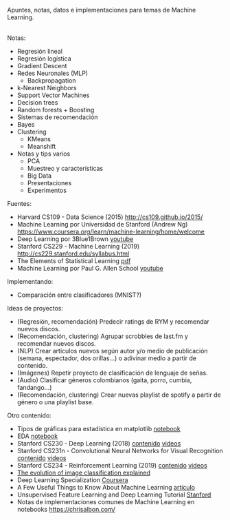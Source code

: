 Apuntes, notas, datos e implementaciones para temas de Machine Learning. <br> <br>

Notas:
- Regresión lineal
- Regresión logística
- Gradient Descent
- Redes Neuronales (MLP)
    - Backpropagation
- k-Nearest Neighbors
- Support Vector Machines
- Decision trees 
- Random forests + Boosting
- Sistemas de recomendación
- Bayes 
- Clustering
    - KMeans
    - Meanshift
- Notas y tips varios
    - PCA
    - Muestreo y características
    - Big Data
    - Presentaciones
    - Experimentos

Fuentes:
- Harvard CS109 - Data Science (2015) http://cs109.github.io/2015/
- Machine Learning por Universidad de Stanford (Andrew Ng) https://www.coursera.org/learn/machine-learning/home/welcome
- Deep Learning por 3Blue1Brown [youtube](https://www.youtube.com/playlist?list=PLZHQObOWTQDNU6R1_67000Dx_ZCJB-3pi)
- Stanford CS229 - Machine Learning (2019) http://cs229.stanford.edu/syllabus.html
- The Elements of Statistical Learning [pdf](https://web.stanford.edu/~hastie/Papers/ESLII.pdf)
- Machine Learning por Paul G. Allen School [youtube](https://www.youtube.com/user/UWCSE/playlists?shelf_id=16&sort=dd&view=50)

Implementando:
- Comparación entre clasificadores (MNIST?)

Ideas de proyectos:
- (Regresión, recomendación) Predecir ratings de RYM y recomendar nuevos discos.
- (Recomendación, clustering) Agrupar scrobbles de last.fm y recomendar nuevos discos.
- (NLP) Crear artículos nuevos según autor y/o medio de publicación (semana, espectador, dos orillas...) o adivinar medio a partir de contenido.
- (Imágenes) Repetir proyecto de clasificación de lenguaje de señas.
- (Audio) Clasificar géneros colombianos (gaita, porro, cumbia, fandango...)
- (Recomendación, clustering) Crear nuevas playlist de spotify a partir de género o una playlist base.

Otro contenido:
- Tipos de gráficas para estadística en matplotlib [notebook](https://nbviewer.jupyter.org/github/cs109/content/blob/master/lec_03_statistical_graphs.ipynb)
- EDA [notebook](https://nbviewer.jupyter.org/github/cs109/content/blob/master/lec_04_wrangling.ipynb)
- Stanford CS230 - Deep Learning (2018) [contenido](https://cs230.stanford.edu/syllabus/) [videos](https://www.youtube.com/playlist?list=PLoROMvodv4rOABXSygHTsbvUz4G_YQhOb)
- Stanford CS231n - Convolutional Neural Networks for Visual Recognition [contenido](http://cs231n.github.io/) [videos](https://www.youtube.com/playlist?list=PLC1qU-LWwrF64f4QKQT-Vg5Wr4qEE1Zxk)
- Stanford CS234 - Reinforcement Learning (2019) [contenido](https://web.stanford.edu/class/cs234/schedule.html) [videos](https://www.youtube.com/playlist?list=PLoROMvodv4rOSOPzutgyCTapiGlY2Nd8u)
- [The evolution of image classification explained](https://stanford.edu/~shervine/blog/evolution-image-classification-explained)
- Deep Learning Specialization [Coursera](https://www.coursera.org/specializations/deep-learning?utm_source=deeplearningai&utm_medium=institutions&utm_campaign=WebsiteCoursesDLSTopButton)
- A Few Useful Things to Know About Machine Learning [artículo](https://homes.cs.washington.edu/~pedrod/papers/cacm12.pdf)
- Unsupervised Feature Learning and Deep Learning Tutorial [Stanford](http://ufldl.stanford.edu/tutorial/)
- Notas de implementaciones comunes de Machine Learning en notebooks https://chrisalbon.com/